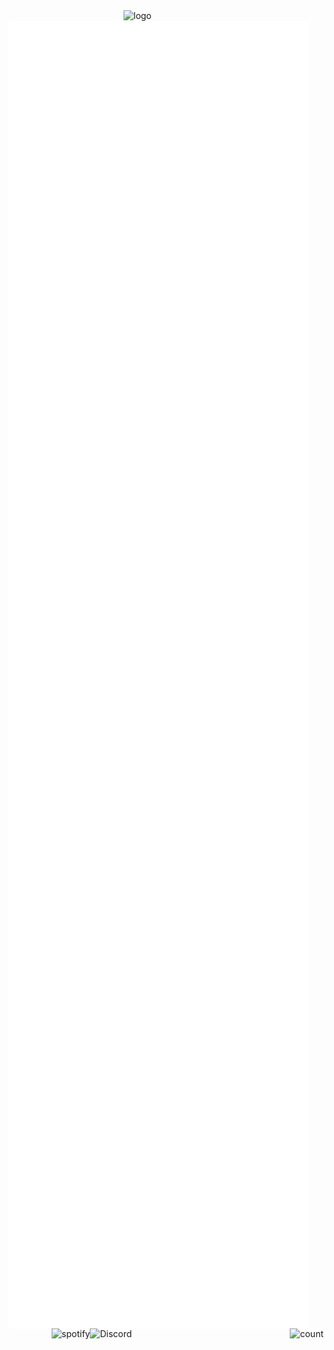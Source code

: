 
<img align="right"  width="320" alt="logo" src="https://github.com/AlenVelocity/AlenVelocity/assets/66544823/a51db6a1-913d-420b-a5f8-053830022baf">

<img align="left" width="480" alt="metrics" src="/github-metrics.svg">

<img align="right" alt="count" src="https://count.getloli.com/get/@:alensaito1?theme=rule34">


<img src="https://discord-readme-badge.vercel.app/api?id=577808661485977620" alt="Discord" align="right" width=320/>

<img src="https://spotify-github-profile.vercel.app/api/view?uid=31tvn6y7tjpbzwvacw3iitologtq&cover_image=true&theme=default&bar_color=00ff00&bar_color_cover=true" alt="spotify" align="right"/>
